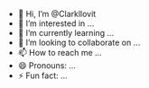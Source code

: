 - 👋 Hi, I’m @Clarkllovit
- 👀 I’m interested in ...
- 🌱 I’m currently learning ...
- 💞️ I’m looking to collaborate on ...
- 📫 How to reach me ...
- 😄 Pronouns: ...
- ⚡ Fun fact: ...

<!---
Clarkllovit/Clarkllovit is a ✨ special ✨ repository because its `README.md` (this file) appears on your GitHub profile.
You can click the Preview link to take a look at your changes.
--->
